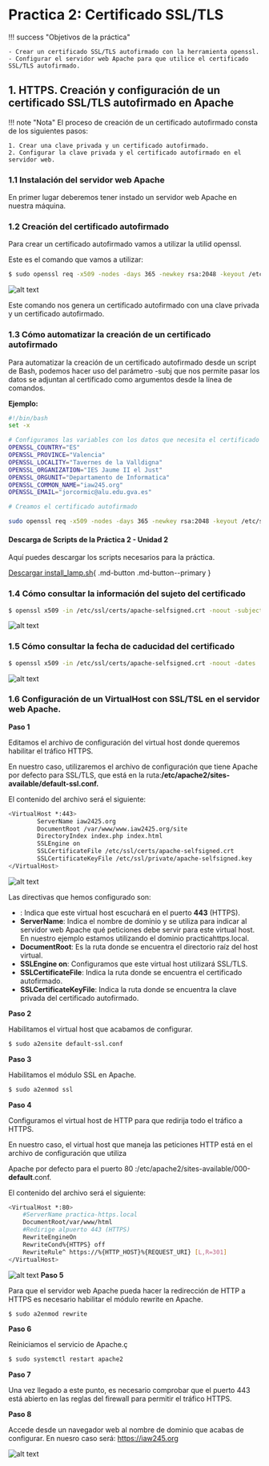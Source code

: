 # Practica 2: Certificado SSL/TLS

!!! success "Objetivos de la práctica"
    
    - Crear un certificado SSL/TLS autofirmado con la herramienta openssl.
    - Configurar el servidor web Apache para que utilice el certificado SSL/TLS autofirmado.


## 1.  HTTPS. Creación y configuración de un certificado SSL/TLS autofirmado en Apache
!!! note "Nota"
    El proceso de creación de un certificado autofirmado consta de los siguientes pasos:

    1. Crear una clave privada y un certificado autofirmado.
    2. Configurar la clave privada y el certificado autofirmado en el servidor web.

### 1.1 Instalación del servidor web Apache
En primer lugar deberemos tener instado un servidor web Apache en nuestra máquina.

### 1.2 Creación del certificado autofirmado

Para crear un certificado autofirmado vamos a utilizar la utilid openssl.

Este es el comando que vamos a utilizar:
```bash
$ sudo openssl req -x509 -nodes -days 365 -newkey rsa:2048 -keyout /etc/ssl/private/apache-selfsigned.key -out /etc/ssl/certs/apache-selfsigned.crt
```
![alt text](img/image-4.png)

Este comando nos genera un certificado autofirmado con una clave privada y un certificado autofirmado.
### 1.3 Cómo automatizar la creación de un certificado autofirmado
Para automatizar la creación de un certificado autofirmado desde un script de Bash, podemos hacer uso del parámetro -subj que nos permite pasar los datos se adjuntan al certificado como argumentos desde la línea de comandos.


**Ejemplo:**
```bash
#!/bin/bash
set -x

# Configuramos las variables con los datos que necesita el certificado
OPENSSL_COUNTRY="ES"
OPENSSL_PROVINCE="Valencia"
OPENSSL_LOCALITY="Tavernes de la Valldigna"
OPENSSL_ORGANIZATION="IES Jaume II el Just"
OPENSSL_ORGUNIT="Departamento de Informatica"
OPENSSL_COMMON_NAME="iaw245.org"
OPENSSL_EMAIL="jorcormic@alu.edu.gva.es"

# Creamos el certificado autofirmado

sudo openssl req -x509 -nodes -days 365 -newkey rsa:2048 -keyout /etc/ssl/private/apache-selfsigned.key -out /etc/ssl/certs/apache-selfsigned.crt -subj "/C=$OPENSSL_COUNTRY/ST=$OPENSSL_PROVINCE/L=$OPENSSL_LOCALITY/O=$OPENSSL_ORGANIZATION/OU=$OPENSSL_ORGUNIT/CN=$OPENSSL_COMMON_NAME/emailAddress=$OPENSSL_EMAIL"
```
#### Descarga de Scripts de la Práctica 2 - Unidad 2

Aquí puedes descargar los scripts necesarios para la práctica.

[Descargar install_lamp.sh](scripts/install_lamp.sh){ .md-button .md-button--primary }


### 1.4 Cómo consultar la información del sujeto del certificado
```bash
$ openssl x509 -in /etc/ssl/certs/apache-selfsigned.crt -noout -subject
```
![alt text](img/image-5.png)
### 1.5 Cómo consultar la fecha de caducidad del certificado
```bash
$ openssl x509 -in /etc/ssl/certs/apache-selfsigned.crt -noout -dates
```
![alt text](img/image-6.png)
### 1.6 Configuración de un VirtualHost con SSL/TSL en el servidor web Apache.
**Paso 1**

Editamos el archivo de configuración del virtual host donde queremos habilitar el tráfico HTTPS.

En nuestro caso, utilizaremos el archivo de configuración que tiene Apache por defecto para SSL/TLS, que está en la ruta:**/etc/apache2/sites-available/default-ssl.conf.**

El contenido del archivo será el siguiente:
```bash
<VirtualHost *:443>
        ServerName iaw2425.org
        DocumentRoot /var/www/www.iaw2425.org/site
        DirectoryIndex index.php index.html
        SSLEngine on
        SSLCertificateFile /etc/ssl/certs/apache-selfsigned.crt
        SSLCertificateKeyFile /etc/ssl/private/apache-selfsigned.key
</VirtualHost>
```
![alt text](img/image-2.png)

Las directivas que hemos configurado son:
- : Indica que este virtual host escuchará en el puerto **443** (HTTPS).
- **ServerName**: Indica el nombre de dominio y se utiliza para indicar al servidor web Apache qué peticiones debe servir para este virtual host. En nuestro ejemplo estamos utilizando el dominio practicahttps.local.
- **DocumentRoot**: Es la ruta donde se encuentra el directorio raíz del host virtual.
- **SSLEngine on**: Configuramos que este virtual host utilizará SSL/TLS.
- **SSLCertificateFile**: Indica la ruta donde se encuentra el certificado autofirmado.
- **SSLCertificateKeyFile**: Indica la ruta donde se encuentra la clave privada del certificado autofirmado.

**Paso 2**

Habilitamos el virtual host que acabamos de configurar.
```bash
$ sudo a2ensite default-ssl.conf
```

**Paso 3**

Habilitamos el módulo SSL en Apache.
```bash
$ sudo a2enmod ssl
```

**Paso 4**

Configuramos el virtual host de HTTP para que redirija todo el tráfico a HTTPS.

En nuestro caso, el virtual host que maneja las peticiones HTTP está en el archivo de configuración que utiliza

Apache por defecto para el puerto 80 :/etc/apache2/sites-available/000-**default**.conf.

El contenido del archivo será el siguiente:
```bash
<VirtualHost *:80>
    #ServerName practica-https.local
    DocumentRoot/var/www/html
    #Redirige alpuerto 443 (HTTPS)
    RewriteEngineOn
    RewriteCond%{HTTPS} off
    RewriteRule^ https://%{HTTP_HOST}%{REQUEST_URI} [L,R=301]
</VirtualHost>
```
![alt text](img/image.png)
**Paso 5**

Para que el servidor web Apache pueda hacer la redirección de HTTP a HTTPS es necesario habilitar el módulo rewrite en Apache.
```bash
$ sudo a2enmod rewrite  
```

**Paso 6**

Reiniciamos el servicio de Apache.ç
```bash
$ sudo systemctl restart apache2
```

**Paso 7**

Una vez llegado a este punto, es necesario comprobar que el puerto 443 está abierto en las reglas del firewall para permitir el tráfico HTTPS.



**Paso 8**

Accede desde un navegador web al nombre de dominio que acabas de configurar. En nuesro caso será: https://iaw245.org

![alt text](img/image-1.png)





